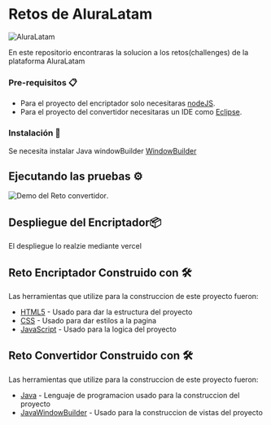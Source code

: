 # Retos de AluraLatam
![AluraLatam](https://avatars.githubusercontent.com/u/64977466?s=280&v=4)

En este repositorio encontraras la solucion a los retos(challenges) de la plataforma AluraLatam

### Pre-requisitos 📋

* Para el proyecto del encriptador solo necesitaras [nodeJS](https://nodejs.org/es/).
* Para el proyecto del convertidor necesitaras un IDE como [Eclipse](https://www.eclipse.org/downloads/).

### Instalación 🔧

Se necesita instalar Java windowBuilder [WindowBuilder](https://www.eclipse.org/windowbuilder/)


## Ejecutando las pruebas ⚙️

![Demo del Reto convertidor](https://trello.com/1/cards/640b24e2f5dc43834acb193d/attachments/640b24e3f5dc43834acb1b34/download/Dise%C3%B1o_sin_t%C3%ADtulo.gif).

## Despliegue del Encriptador📦

El despliegue lo realzie mediante vercel

## Reto Encriptador Construido con 🛠️

Las herramientas que utilize para la construccion de este proyecto fueron:

* [HTML5](https://htmlreference.io/) - Usado para dar la estructura del proyecto
* [CSS](https://cssreference.io/) - Usado para dar estilos a la pagina
* [JavaScript](https://developer.mozilla.org/en-US/docs/Web/JavaScript) - Usado para la logica del proyecto

## Reto Convertidor Construido con 🛠️

Las herramientas que utilize para la construccion de este proyecto fueron:

* [Java](https://docs.oracle.com/en/java/) - Lenguaje de programacion usado para la construccion del proyecto
* [JavaWindowBuilder](https://www.eclipse.org/windowbuilder/) - Usado para la construccion de vistas del proyecto


